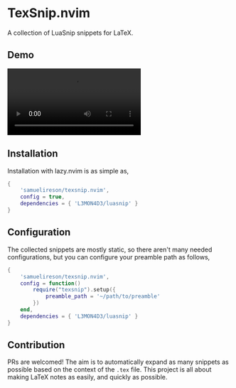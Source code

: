 # TexSnip.nvim
A collection of LuaSnip snippets for LaTeX.

## Demo
![Demo](./demo/demo.mp4)

## Installation
Installation with lazy.nvim is as simple as,
```lua
{
    'samuelireson/texsnip.nvim',
    config = true,
    dependencies = { 'L3MON4D3/luasnip' }
}
```

## Configuration
The collected snippets are mostly static, so there aren't many needed
configurations, but you can configure your preamble path as follows,
```lua
{
    'samuelireson/texsnip.nvim',
    config = function()
        require("texsnip").setup({
            preamble_path = '~/path/to/preamble'
        })
    end,
    dependencies = { 'L3MON4D3/luasnip' }
}
```

## Contribution
PRs are welcomed! The aim is to automatically expand as many snippets as
possible based on the context of the `.tex` file. This project is all about
making LaTeX notes as easily, and quickly as possible.
